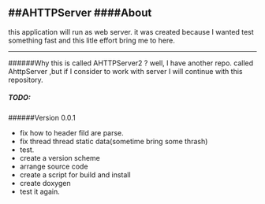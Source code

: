 ##AHTTPServer
####About
---
this application will run as web server.  it was created because I wanted test something fast and this litle effort bring me 
to here.
***
######Why this is called AHTTPServer2 ?
well, I have another repo. called AhttpServer ,but if I consider to work with server I will continue with this repository.

##### TODO:
######Version 0.0.1
- fix how to header fild are parse.
- fix thread thread static data(sometime bring some thrash)
- test. 
- create a version scheme
- arrange source code
- create a script for build and install 
- create doxygen 
- test it again.


